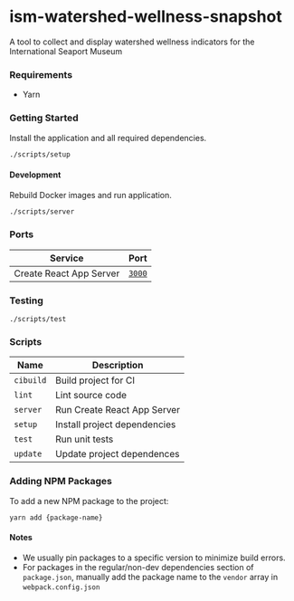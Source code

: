 # ism-watershed-wellness-snapshot
A tool to collect and display watershed wellness indicators for the International Seaport Museum

### Requirements

* Yarn

### Getting Started

Install the application and all required dependencies.

```sh
./scripts/setup
```

#### Development

Rebuild Docker images and run application.

```sh
./scripts/server
```

### Ports

| Service            | Port                            |
| ------------------ | ------------------------------- |
| Create React App Server | [`3000`](http://localhost:3000) |

### Testing

```
./scripts/test
```

### Scripts

| Name           | Description                                                   |
| -------------- | ------------------------------------------------------------- |
| `cibuild`      | Build project for CI                                          |
| `lint`         | Lint source code                                              |
| `server`       | Run Create React App Server                                   |
| `setup`        | Install project dependencies                                  |
| `test`         | Run unit tests                                                |
| `update`       | Update project dependences                                    |

### Adding NPM Packages

To add a new NPM package to the project:

```
yarn add {package-name}
```

#### Notes

* We usually pin packages to a specific version to minimize build errors.
* For packages in the regular/non-dev dependencies section of `package.json`,
  manually add the package name to the `vendor` array in `webpack.config.json`
